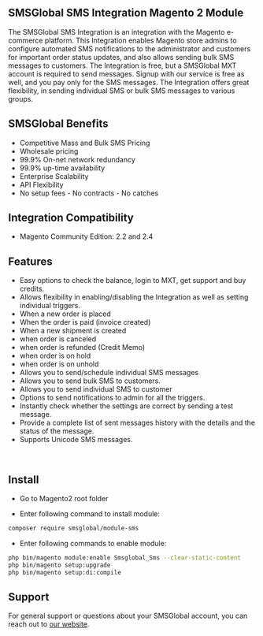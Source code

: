 
## SMSGlobal SMS Integration Magento 2 Module

The SMSGlobal SMS Integration is an integration with the Magento e-commerce platform. This Integration enables Magento store admins to configure automated SMS notifications to the administrator and customers for important order status updates, and also allows sending bulk SMS messages to customers. The Integration is free, but a SMSGlobal MXT account is required to send messages. Signup with our service is free as well, and you pay only for the SMS messages. The Integration offers great flexibility, in sending individual SMS or bulk SMS messages to various groups.


## SMSGlobal Benefits

* Competitive Mass and Bulk SMS Pricing
* Wholesale pricing 
* 99.9% On-net network redundancy
* 99.9% up-time availability
* Enterprise Scalability
* API Flexibility
* No setup fees - No contracts - No catches

## Integration Compatibility

* Magento Community Edition: 2.2 and 2.4


## Features


* Easy options to check the balance, login to MXT, get support and buy credits.<br/>
* Allows flexibility in enabling/disabling the Integration as well as setting individual triggers.<br/>
* When a new order is placed<br/>
* When the order is paid (invoice created)<br/>
* When a new shipment is created<br/>
* when order is canceled<br/>
* when order is refunded (Credit Memo)<br/>
* when order is on hold<br/>
* when order is on unhold<br/>
* Allows you to send/schedule individual SMS messages<br/>
* Allows you to send bulk SMS to customers.<br/>
* Allows you to send individual SMS to customer<br/>
* Options to send notifications to admin for all the triggers.<br/>
* Instantly check whether the settings are correct by sending a test message.<br/>
* Provide a complete list of sent messages history with the details and the status of the message.
* Supports Unicode SMS messages.
</p>
<br/>

## Install

* Go to Magento2 root folder

* Enter following command to install module:

```bash
composer require smsglobal/module-sms
```


* Enter following commands to enable module:

```bash
php bin/magento module:enable Smsglobal_Sms --clear-static-content
php bin/magento setup:upgrade
php bin/magento setup:di:compile
```

## Support

For general support or questions about your SMSGlobal account, you can reach out to  [our website](https://smsglobal.com/support/).
